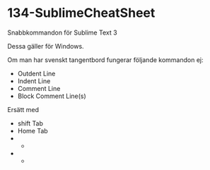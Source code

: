 # 134-SublimeCheatSheet

Snabbkommandon för Sublime Text 3

Dessa gäller för Windows.

Om man har svenskt tangentbord fungerar följande kommandon ej:

* Outdent Line
* Indent Line
* Comment Line
* Block Comment Line(s)

Ersätt med

* shift Tab
* Home Tab
* -
* -